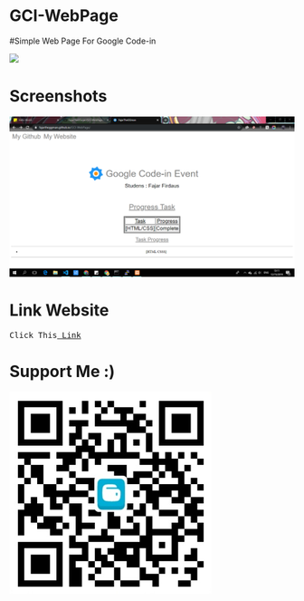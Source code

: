 # GCI-WebPage
#Simple Web Page For Google Code-in

![](https://img.shields.io/badge/GoogleCodein-2019-blue)

# Screenshots 
![alt-text](https://github.com/FajarTheGGman/GCI-WebPage/blob/master/.img/page.PNG)

# Link Website

<pre>
Click This<a href="https://fajartheggman.github.io/GCI-WebPage/"> Link</a>
</pre>

# Support Me :)
![donate](https://raw.githubusercontent.com/FajarTheGGman/F-Tools/master/.images/donate.jpeg)
